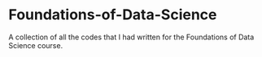 # Foundations-of-Data-Science
A collection of all the codes that I had written for the Foundations of Data Science course.
